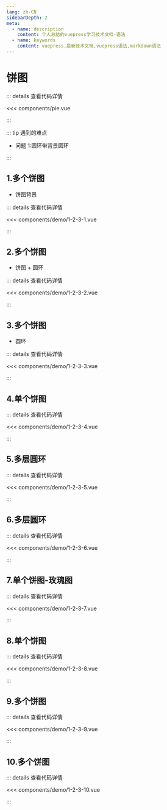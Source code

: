 ```yaml
---
lang: zh-CN
sidebarDepth: 2
meta:
  - name: description
    content: 个人总结的vuepress学习技术文档-语法
  - name: keywords
    content: vuepress,最新技术文档,vuepress语法,markdown语法
---
```


# 饼图

::: details 查看代码详情

<<< components/pie.vue

:::

::: tip 遇到的难点

- 问题 1:圆环带背景圆环

:::

## 1.多个饼图

- 饼图背景

  <Container url="/resume/demo/?type=echarts&name=1-2-3-1.vue" />

::: details 查看代码详情

<<< components/demo/1-2-3-1.vue

:::

## 2.多个饼图

- 饼图 + 圆环

  <Container url="/resume/demo/?type=echarts&name=1-2-3-2.vue" />

::: details 查看代码详情

<<< components/demo/1-2-3-2.vue

:::

## 3.多个饼图

- 圆环

  <Container url="/resume/demo/?type=echarts&name=1-2-3-3.vue" />

::: details 查看代码详情

<<< components/demo/1-2-3-3.vue

:::

## 4.单个饼图

  <Container url="/resume/demo/?type=echarts&name=1-2-3-4.vue" />

::: details 查看代码详情

<<< components/demo/1-2-3-4.vue

:::

## 5.多层圆环

  <Container url="/resume/demo/?type=echarts&name=1-2-3-5.vue" />

::: details 查看代码详情

<<< components/demo/1-2-3-5.vue

:::

## 6.多层圆环

  <Container url="/resume/demo/?type=echarts&name=1-2-3-6.vue" />

::: details 查看代码详情

<<< components/demo/1-2-3-6.vue

:::

## 7.单个饼图-玫瑰图

  <Container url="/resume/demo/?type=echarts&name=1-2-3-7.vue" />

::: details 查看代码详情

<<< components/demo/1-2-3-7.vue

:::

## 8.单个饼图

  <Container url="/resume/demo/?type=echarts&name=1-2-3-8.vue" />

::: details 查看代码详情

<<< components/demo/1-2-3-8.vue

:::

## 9.多个饼图

  <Container url="/resume/demo/?type=echarts&name=1-2-3-9.vue" />

::: details 查看代码详情

<<< components/demo/1-2-3-9.vue

:::

## 10.多个饼图

  <Container url="/resume/demo/?type=echarts&name=1-2-3-10.vue" />

::: details 查看代码详情

<<< components/demo/1-2-3-10.vue

:::
